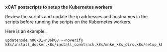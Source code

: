 **xCAT postscripts to setup the Kubernetes workers**

Review the scripts and update the ip addresses and hostnames in the scripts before running the scripts on the Kubernetes workers.

Here is an example:

```
updatenode n06k01-n06k08 --noverify k8s/install_docker,k8s/install_conntrack,k8s/make_k8s_dirs,k8s/setup_k8s_worker,k8s/setup_calico,k8s/docker_load_images,k8s/sync_files,k8s/registry_keys
```
